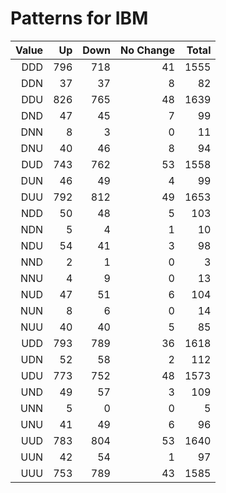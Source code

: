 # Patterns for IBM

| Value | Up | Down | No Change | Total |
|------:|---:|-----:|----------:|------:|
| DDD | 796 | 718 | 41 | 1555 |
| DDN | 37 | 37 | 8 | 82 |
| DDU | 826 | 765 | 48 | 1639 |
| DND | 47 | 45 | 7 | 99 |
| DNN | 8 | 3 | 0 | 11 |
| DNU | 40 | 46 | 8 | 94 |
| DUD | 743 | 762 | 53 | 1558 |
| DUN | 46 | 49 | 4 | 99 |
| DUU | 792 | 812 | 49 | 1653 |
| NDD | 50 | 48 | 5 | 103 |
| NDN | 5 | 4 | 1 | 10 |
| NDU | 54 | 41 | 3 | 98 |
| NND | 2 | 1 | 0 | 3 |
| NNU | 4 | 9 | 0 | 13 |
| NUD | 47 | 51 | 6 | 104 |
| NUN | 8 | 6 | 0 | 14 |
| NUU | 40 | 40 | 5 | 85 |
| UDD | 793 | 789 | 36 | 1618 |
| UDN | 52 | 58 | 2 | 112 |
| UDU | 773 | 752 | 48 | 1573 |
| UND | 49 | 57 | 3 | 109 |
| UNN | 5 | 0 | 0 | 5 |
| UNU | 41 | 49 | 6 | 96 |
| UUD | 783 | 804 | 53 | 1640 |
| UUN | 42 | 54 | 1 | 97 |
| UUU | 753 | 789 | 43 | 1585 |
